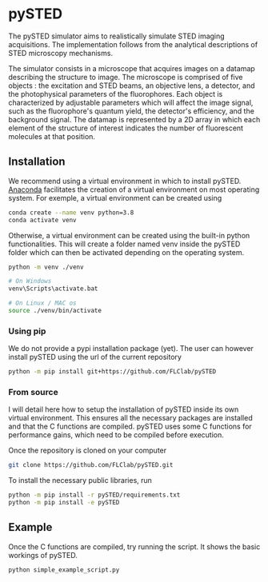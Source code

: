 # pySTED

The pySTED simulator aims to realistically simulate STED imaging acquisitions. The implementation follows from the analytical descriptions of STED microscopy mechanisms.

The simulator consists in a microscope that acquires images on a datamap describing the structure to image. The microscope is comprised of five objects : the excitation and STED beams, an objective lens, a detector, and the photophysical parameters of the fluorophores. Each object is characterized by adjustable parameters which will affect the image signal, such as the fluorophore's quantum yield, the detector's efficiency, and the background signal. The datamap is represented by a 2D array in which each element of the structure of interest indicates the number of fluorescent molecules at that position.

## Installation

We recommend using a virtual environment in which to install pySTED. [Anaconda](https://docs.anaconda.com/anaconda/install/index.html) facilitates the creation of a virtual environment on most operating system. For exemple, a virtual environment can be created using
```bash
conda create --name venv python=3.8
conda activate venv
```

Otherwise, a virtual environment can be created using the built-in python functionalities. This will create a folder named venv inside the pySTED folder which can then be activated depending on the operating system.
```bash
python -m venv ./venv

# On Windows
venv\Scripts\activate.bat

# On Linux / MAC os
source ./venv/bin/activate
```

### Using pip

We do not provide a pypi installation package (yet). The user can however install pySTED using the url of the current repository
```bash
python -m pip install git+https://github.com/FLClab/pySTED
```

### From source 

I will detail here how to setup the installation of pySTED inside its own virtual environment. This ensures all the
necessary packages are installed and that the C functions are compiled. pySTED uses some C functions for performance 
gains, which need to be compiled before execution. 

Once the repository is cloned on your computer 
```bash
git clone https://github.com/FLClab/pySTED.git
```

To install the necessary public libraries, run
```bash
python -m pip install -r pySTED/requirements.txt
python -m pip install -e pySTED
```

## Example
  
Once the C functions are compiled, try running the script. It shows the basic workings of pySTED.
```bash 
python simple_example_script.py
```
